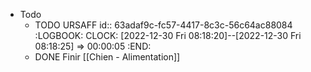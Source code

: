 - Todo
	- TODO URSAFF
	  id:: 63adaf9c-fc57-4417-8c3c-56c64ac88084
	  :LOGBOOK:
	  CLOCK: [2022-12-30 Fri 08:18:20]--[2022-12-30 Fri 08:18:25] =>  00:00:05
	  :END:
	- DONE Finir [[Chien - Alimentation]]